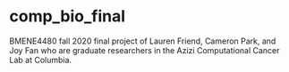 # comp_bio_final
BMENE4480 fall 2020 final project of Lauren Friend, Cameron Park, and Joy Fan who are graduate researchers in the Azizi Computational Cancer Lab at Columbia. 

